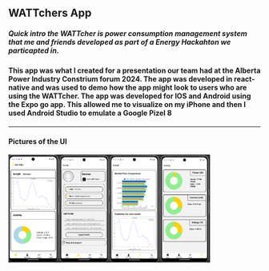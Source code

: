 <h2>WATTchers App</h2>
<h5><em>Quick intro the WATTcher is power consumption management system that me and friends developed as part of a Energy Hackahton we particapted in.</em></h5>
<h4>This app was what I created for a presentation our team had at the Alberta Power Industry Constrium forum 2024. The app was developed in react-native and was used to demo how the app might look to users who are using the WATTcher. The app was developed for IOS and Android using the Expo go app. This allowed me to visualize on my iPhone and then I used Android Studio to emulate a Google Pizel 8</h4>

***

<h4><strong>Pictures of the UI</strong></h4>
<div style="display: flex;">
    <img src="https://github.com/jayyy044/WATTchers-App/blob/main/assets/android1.png" alt="Skill page" style="max-width: 20%;">
    <img src="https://github.com/jayyy044/WATTchers-App/blob/main/assets/android2.png" alt="Skill page" style="max-width: 20%;">
    <img src="https://github.com/jayyy044/WATTchers-App/blob/main/assets/android3.png" alt="Skill page" style="max-width: 20%;">
    <img src="https://github.com/jayyy044/WATTchers-App/blob/main/assets/android4.png" alt="Skill page" style="max-width: 20%;">
</div>
